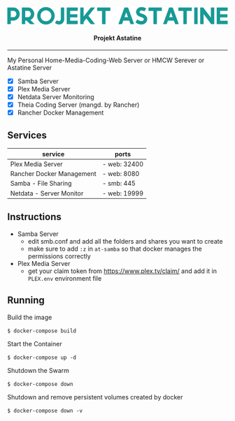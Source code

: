 <div align="center">
    <img src="logo.png" >
    <h4 align="center">Projekt Astatine</h4>
</div>


---

My Personal Home-Media-Coding-Web Server or HMCW Serever or Astatine Server

- [x] Samba Server
- [x] Plex Media Server
- [x] Netdata Server Monitoring
- [x] Theia Coding Server (mangd. by Rancher)
- [x] Rancher Docker Management

## Services

|service                   |ports           |
|--------------------------|----------------|
|Plex Media Server         | - web: 32400   |
|Rancher Docker Management | - web: 8080    |
|Samba - File Sharing      | - smb: 445     |
|Netdata - Server Monitor  | - web: 19999   |

## Instructions

- Samba Server
  - edit smb.conf and add all the folders and shares you want to create
  - make sure to add `:z` in `at-samba` so that docker manages the permissions correctly
- Plex Media Server
  - get your claim token from https://www.plex.tv/claim/ and add it in `PLEX.env` environment file

## Running

Build the image

```shell
$ docker-compose build
```

Start the Container
```shell
$ docker-compose up -d
```

Shutdown the Swarm
```shell
$ docker-compose down
```

Shutdown and remove persistent volumes created by docker
```shell
$ docker-compose down -v
```
